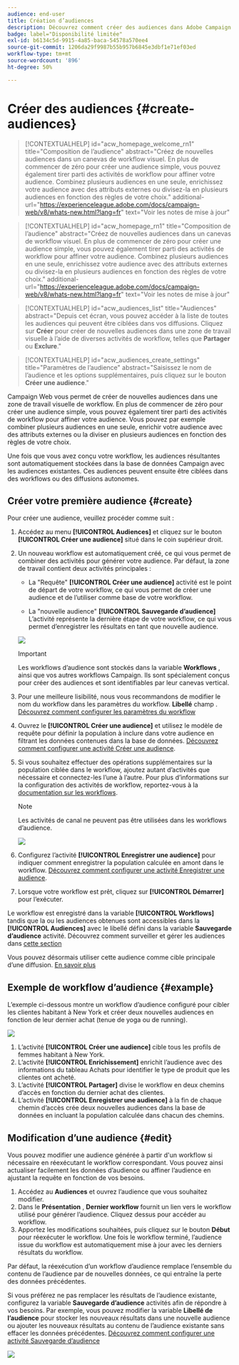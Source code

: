 ```yaml
---
audience: end-user
title: Création d’audiences
description: Découvrez comment créer des audiences dans Adobe Campaign Web
badge: label="Disponibilité limitée"
exl-id: b6134c5d-9915-4a85-baca-54578a570ee4
source-git-commit: 1206da29f9987b55b957b6845e3dbf1e71ef03ed
workflow-type: tm+mt
source-wordcount: '896'
ht-degree: 50%

---
```


# Créer des audiences {#create-audiences}

>[!CONTEXTUALHELP]
>id="acw_homepage_welcome_rn1"
>title="Composition de l’audience"
>abstract="Créez de nouvelles audiences dans un canevas de workflow visuel. En plus de commencer de zéro pour créer une audience simple, vous pouvez également tirer parti des activités de workflow pour affiner votre audience. Combinez plusieurs audiences en une seule, enrichissez votre audience avec des attributs externes ou divisez-la en plusieurs audiences en fonction des règles de votre choix."
>additional-url="https://experienceleague.adobe.com/docs/campaign-web/v8/whats-new.html?lang=fr" text="Voir les notes de mise à jour"

<!--TO REMOVE BELOW-->

>[!CONTEXTUALHELP]
>id="acw_homepage_rn1"
>title="Composition de l’audience"
>abstract="Créez de nouvelles audiences dans un canevas de workflow visuel. En plus de commencer de zéro pour créer une audience simple, vous pouvez également tirer parti des activités de workflow pour affiner votre audience. Combinez plusieurs audiences en une seule, enrichissez votre audience avec des attributs externes ou divisez-la en plusieurs audiences en fonction des règles de votre choix."
>additional-url="https://experienceleague.adobe.com/docs/campaign-web/v8/whats-new.html?lang=fr" text="Voir les notes de mise à jour"

<!--TO REMOVE ABOVE-->

>[!CONTEXTUALHELP]
>id="acw_audiences_list"
>title="Audiences"
>abstract="Depuis cet écran, vous pouvez accéder à la liste de toutes les audiences qui peuvent être ciblées dans vos diffusions. Cliquez sur **Créer** pour créer de nouvelles audiences dans une zone de travail visuelle à l’aide de diverses activités de workflow, telles que **Partager** ou **Exclure**."

>[!CONTEXTUALHELP]
>id="acw_audiences_create_settings"
>title="Paramètres de l’audience"
>abstract="Saisissez le nom de l’audience et les options supplémentaires, puis cliquez sur le bouton **Créer une audience**."

Campaign Web vous permet de créer de nouvelles audiences dans une zone de travail visuelle de workflow. En plus de commencer de zéro pour créer une audience simple, vous pouvez également tirer parti des activités de workflow pour affiner votre audience. Vous pouvez par exemple combiner plusieurs audiences en une seule, enrichir votre audience avec des attributs externes ou la diviser en plusieurs audiences en fonction des règles de votre choix.

Une fois que vous avez conçu votre workflow, les audiences résultantes sont automatiquement stockées dans la base de données Campaign avec les audiences existantes. Ces audiences peuvent ensuite être ciblées dans des workflows ou des diffusions autonomes.

## Créer votre première audience {#create}

Pour créer une audience, veuillez procéder comme suit :

1. Accédez au menu **[!UICONTROL Audiences]** et cliquez sur le bouton **[!UICONTROL Créer une audience]** situé dans le coin supérieur droit.

1. Un nouveau workflow est automatiquement créé, ce qui vous permet de combiner des activités pour générer votre audience. Par défaut, la zone de travail contient deux activités principales :

   * La &quot;Requête&quot; **[!UICONTROL Créer une audience]** activité est le point de départ de votre workflow, ce qui vous permet de créer une audience et de l’utiliser comme base de votre workflow.

   * La &quot;nouvelle audience&quot; **[!UICONTROL Sauvegarde d’audience]** L’activité représente la dernière étape de votre workflow, ce qui vous permet d’enregistrer les résultats en tant que nouvelle audience.

   ![](assets/create-audience-blank.png)

   >[!IMPORTANT]
   >
   >Les workflows d’audience sont stockés dans la variable **Workflows** , ainsi que vos autres workflows Campaign. Ils sont spécialement conçus pour créer des audiences et sont identifiables par leur canevas vertical.

1. Pour une meilleure lisibilité, nous vous recommandons de modifier le nom du workflow dans les paramètres du workflow. **Libellé** champ . [Découvrez comment configurer les paramètres du workflow](../workflows/workflow-settings.md)

1. Ouvrez le **[!UICONTROL Créer une audience]** et utilisez le modèle de requête pour définir la population à inclure dans votre audience en filtrant les données contenues dans la base de données. [Découvrez comment configurer une activité Créer une audience](../workflows/activities/build-audience.md).

1. Si vous souhaitez effectuer des opérations supplémentaires sur la population ciblée dans le workflow, ajoutez autant d’activités que nécessaire et connectez-les l’une à l’autre. Pour plus d’informations sur la configuration des activités de workflow, reportez-vous à la [documentation sur les workflows](../workflows/activities/about-activities.md).

   >[!NOTE]
   >
   >Les activités de canal ne peuvent pas être utilisées dans les workflows d’audience.

   ![](assets/audience-creation-canvas.png)

1. Configurez l’activité **[!UICONTROL Enregistrer une audience]** pour indiquer comment enregistrer la population calculée en amont dans le workflow. [Découvrez comment configurer une activité Enregistrer une audience](../workflows/activities/save-audience.md).

1. Lorsque votre workflow est prêt, cliquez sur **[!UICONTROL Démarrer]** pour l’exécuter.

Le workflow est enregistré dans la variable **[!UICONTROL Workflows]** tandis que la ou les audiences obtenues sont accessibles dans la **[!UICONTROL Audiences]** avec le libellé défini dans la variable **Sauvegarde d’audience** activité. Découvrez comment surveiller et gérer les audiences dans [cette section](manage-audience.md)

Vous pouvez désormais utiliser cette audience comme cible principale d’une diffusion. [En savoir plus](add-audience.md)

## Exemple de workflow d’audience {#example}

L’exemple ci-dessous montre un workflow d’audience configuré pour cibler les clientes habitant à New York et créer deux nouvelles audiences en fonction de leur dernier achat (tenue de yoga ou de running).

![](assets/audiences-example.png)

1. L’activité **[!UICONTROL Créer une audience]** cible tous les profils de femmes habitant à New York.
1. L’activité **[!UICONTROL Enrichissement]** enrichit l’audience avec des informations du tableau Achats pour identifier le type de produit que les clientes ont acheté.
1. L’activité **[!UICONTROL Partager]** divise le workflow en deux chemins d’accès en fonction du dernier achat des clientes.
1. L’activité **[!UICONTROL Enregistrer une audience]** à la fin de chaque chemin d’accès crée deux nouvelles audiences dans la base de données en incluant la population calculée dans chacun des chemins.

## Modification d’une audience {#edit}

Vous pouvez modifier une audience générée à partir d&#39;un workflow si nécessaire en réexécutant le workflow correspondant. Vous pouvez ainsi actualiser facilement les données d’audience ou affiner l’audience en ajustant la requête en fonction de vos besoins.

1. Accédez au **Audiences** et ouvrez l’audience que vous souhaitez modifier.
1. Dans le **Présentation** , **Dernier workflow** fournit un lien vers le workflow utilisé pour générer l’audience. Cliquez dessus pour accéder au workflow.
1. Apportez les modifications souhaitées, puis cliquez sur le bouton **Début** pour réexécuter le workflow. Une fois le workflow terminé, l’audience issue du workflow est automatiquement mise à jour avec les derniers résultats du workflow.

Par défaut, la réexécution d’un workflow d’audience remplace l’ensemble du contenu de l’audience par de nouvelles données, ce qui entraîne la perte des données précédentes.

Si vous préférez ne pas remplacer les résultats de l’audience existante, configurez la variable **Sauvegarde d’audience** activités afin de répondre à vos besoins. Par exemple, vous pouvez modifier la variable **Libellé de l’audience** pour stocker les nouveaux résultats dans une nouvelle audience ou ajouter les nouveaux résultats au contenu de l’audience existante sans effacer les données précédentes. [Découvrez comment configurer une activité Sauvegarde d’audience](../workflows/activities/save-audience.md)

![](assets/edit-audience-save.png)
